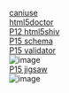 [caniuse](https://caniuse.com/ciu/about)  
[html5doctor](https://html5doctor.com)  
[P12 html5shiv](https://github.com/aFarkas/html5shiv)  
[P15 schema](https://schema.org/docs/about.html)  
[P15 validator](https://validator.w3.org/#validate_by_input)  
![image](https://user-images.githubusercontent.com/2582004/230024794-5f146e82-4642-4b91-b777-1b0790b10033.png)  
[P15 jigsaw](https://jigsaw.w3.org/css-validator/)  
![image](https://user-images.githubusercontent.com/2582004/230025256-a56ee65c-a7f5-49fa-a4c1-f39323bf73e5.png)  

[]()  
[]()  
[]()  
